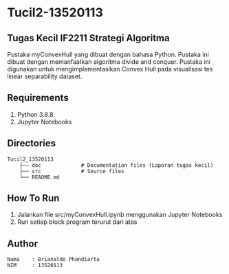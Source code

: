 # Tucil2-13520113

## Tugas Kecil IF2211 Strategi Algoritma
Pustaka myConvexHull yang dibuat dengan bahasa Python. Pustaka ini dibuat dengan memanfaatkan algoritma divide and conquer. Pustaka ini digunakan untuk mengimplementasikan Convex Hull pada visualisasi tes linear separability dataset.

## Requirements
1. Python 3.8.8
2. Jupyter Notebooks

## Directories

    Tucil2_13520113
        ├── doc             # Documentation files (Laporan tugas kecil)
        ├── src             # Source files
        └── README.md
        

## How To Run
1. Jalankan file src/myConvexHull.ipynb menggunakan Jupyter Notebooks
2. Run setiap block program terurut dari atas

## Author
```
Nama    : Brianaldo Phandiarta
NIM     : 13520113
```